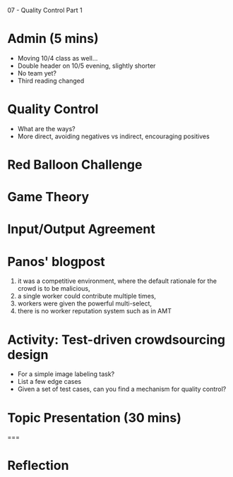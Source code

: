 07 - Quality Control Part 1

# Admin (5 mins)
- Moving 10/4 class as well...
- Double header on 10/5 evening, slightly shorter
- No team yet?
- Third reading changed

# Quality Control
- What are the ways?
- More direct, avoiding negatives vs indirect, encouraging positives

# Red Balloon Challenge

# Game Theory

# Input/Output Agreement

# Panos' blogpost

1) it was a competitive environment, where the default
rationale for the crowd is to be malicious, 
2) a single worker could contribute multiple times, 
3) workers were given the powerful multi-select, 
4) there is no worker reputation system such as in AMT

# Activity: Test-driven crowdsourcing design
- For a simple image labeling task?
- List a few edge cases
- Given a set of test cases, can you find a mechanism for quality control?

# Topic Presentation (30 mins)


===

# Reflection

